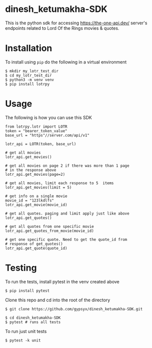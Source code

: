 # dinesh_ketumakha-SDK

This is the python sdk for accessing https://the-one-api.dev/ server's endpoints related to Lord Of the Rings movies & quotes.

# Installation
To install using ``pip`` do the following in a virtual environment

    $ mkdir my_lotr_test_dir
    $ cd my_lotr_test_dir
    $ python3 -m venv venv
    $ pip install lotrpy


# Usage

The following is how you can use this SDK

    from lotrpy.lotr import LOTR
    token = "bearer_token_value"
    base_url = "https"//server.com/api/v1"

    lotr_api = LOTR(token, base_url)
    
    # get all movies
    lotr_api.get_movies()

    # get all movies on page 2 if there was more than 1 page 
    # in the response above
    lotr_api.get_movies(page=2)

    # get all movies, limit each response to 5  items
    lotr_api.get_movies(limit = 5)

    # get info on a single movie
    movie_id = "123lkdlfs"
    lotr_api.get_movie(movie_id)

    # get all quotes. paging and limit apply just like above
    lotr_api.get_quotes()

    # get all quotes from one specific movie
    lotr_api.get_quotes_from_movie(movie_id)

    # get one specific quote. Need to get the quote_id from 
    # response of get_quotes()
    lotr_api.get_quote(quote_id) 


# Testing

To run the tests, install pytest in the venv created above

    $ pip install pytest

Clone this repo and cd into the root of the directory

    $ git clone https://github.com/gypsyx/dinesh_ketumakha-SDK.git

    $ cd dinesh_ketumakha-SDK
    $ pytest # runs all tests

To run just unit tests

    $ pytest -k unit

 